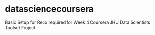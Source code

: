 # datasciencecoursera
Basic Setup for Repo required for Week 4 Coursera JHU Data Scientists Toolset Project
